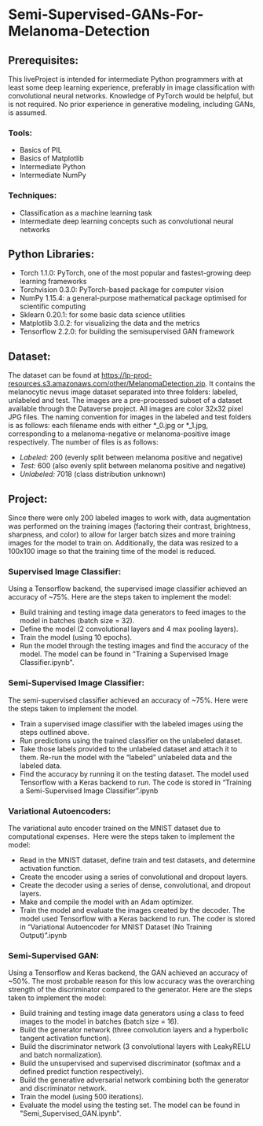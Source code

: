 # Semi-Supervised-GANs-For-Melanoma-Detection

## Prerequisites: 

This liveProject is intended for intermediate Python programmers with at least some deep learning experience, preferably in image classification with convolutional
neural networks. Knowledge of PyTorch would be helpful, but is not required. No prior experience in generative modeling, including GANs, is assumed. 

### Tools: 

- Basics of PIL
- Basics of Matplotlib
- Intermediate Python
- Intermediate NumPy

### Techniques:

- Classification as a machine learning task
- Intermediate deep learning concepts such as convolutional neural networks

## Python Libraries:

- Torch 1.1.0: PyTorch, one of the most popular and fastest-growing deep learning frameworks
- Torchvision 0.3.0: PyTorch-based package for computer vision
- NumPy 1.15.4: a general-purpose mathematical package optimised for scientific computing
- Sklearn 0.20.1: for some basic data science utilities
- Matplotlib 3.0.2: for visualizing the data and the metrics
- Tensorflow 2.2.0: for building the semisupervised GAN framework

## Dataset:

The dataset can be found at https://lp-prod-resources.s3.amazonaws.com/other/MelanomaDetection.zip. It contains the melanocytic nevus image dataset separated into three folders: labeled, unlabeled and test.
The images are a pre-processed subset of a dataset available through the Dataverse project. All images are color 32x32 pixel JPG files. 
The naming convention for images in the labeled and test folders is as follows: each filename ends with either *_0.jpg or *_1.jpg, corresponding to a melanoma-negative 
or melanoma-positive image respectively. The number of files is as follows:

- _Labeled:_ 200 (evenly split between melanoma positive and negative)
- _Test:_ 600 (also evenly split between melanoma positive and negative)
- _Unlabeled:_ 7018 (class distribution unknown)

## Project:

Since there were only 200 labeled images to work with, data augmentation was performed on the training images (factoring their contrast, brightness,
sharpness, and color) to allow for larger batch sizes and more training images for the model to train on. Additionally, the data was resized to a 100x100
image so that the training time of the model is reduced.

### Supervised Image Classifier:

Using a Tensorflow backend, the supervised image classifier achieved an accuracy of ~75%. Here are the steps taken to implement the model:
- Build training and testing image data generators to feed images to the model in batches (batch size = 32).
- Define the model (2 convolutional layers and 4 max pooling layers).
- Train the model (using 10 epochs).
- Run the model through the testing images and find the accuracy of the model.
The model can be found in "Training a Supervised Image Classifier.ipynb".

### Semi-Supervised Image Classifier:

The semi-supervised classifier achieved an accuracy of ~75%. Here were the steps taken to implement the model.
- Train a supervised image classifier with the labeled images using the steps outlined above.
- Run predictions using the trained classifier on the unlabeled dataset.
- Take those labels provided to the unlabeled dataset and attach it to them. Re-run the model with the “labeled” unlabeled data and the labeled data.
- Find the accuracy by running it on the testing dataset.
The model used Tensorflow with a Keras backend to run. The code is stored in “Training a Semi-Supervised Image Classifier”.ipynb


### Variational Autoencoders:

The variational auto encoder trained on the MNIST dataset due to computational expenses.  Here were the steps taken to implement the model:
- Read in the MNIST dataset, define train and test datasets, and determine activation function.
- Create the encoder using a series of convolutional and dropout layers.
- Create the decoder using a series of dense, convolutional, and dropout layers.
- Make and compile the model with an Adam optimizer.
- Train the model and evaluate the images created by the decoder.
The model used Tensorflow with a Keras backend to run. The coder is stored in “Variational Autoencoder for MNIST Dataset (No Training Output)”.ipynb

### Semi-Supervised GAN:
Using a Tensorflow and Keras backend, the GAN achieved an accuracy of ~50%. The most probable reason for this low accuracy was the overarching strength
of the discriminator compared to the generator. Here are the steps taken to implement the model:
- Build training and testing image data generators using a class to feed images to the model in batches (batch size = 16).
- Build the generator network (three convolution layers and a hyperbolic tangent activation function).
- Build the discriminator network (3 convolutional layers with LeakyRELU and batch normalization).
- Build the unsupervised and supervised discriminator (softmax and a defined predict function respectively).
- Build the generative adversarial network combining both the generator and discriminator network.
- Train the model (using 500 iterations).
- Evaluate the model using the testing set.
The model can be found in "Semi_Supervised_GAN.ipynb".

